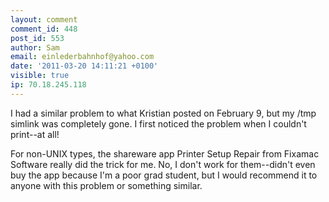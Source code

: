 ```yaml
---
layout: comment
comment_id: 448
post_id: 553
author: Sam
email: einlederbahnhof@yahoo.com
date: '2011-03-20 14:11:21 +0100'
visible: true
ip: 70.18.245.118
---
```

I had a similar problem to what Kristian posted on February 9, but my /tmp simlink was completely gone. I first noticed the problem when I couldn't print--at all!

For non-UNIX types, the shareware app Printer Setup Repair from Fixamac Software really did the trick for me. No, I don't work for them--didn't even buy the app because I'm a poor grad student, but I would recommend it to anyone with this problem or something similar.
